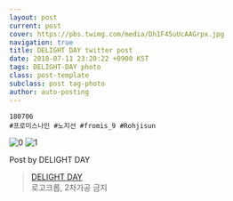 ```yaml
---
layout: post
current: post
cover: https://pbs.twimg.com/media/Dh1F45uUcAAGrpx.jpg
navigation: true
title: DELIGHT DAY twitter post
date: 2018-07-11 23:20:22 +0900 KST
tags: DELIGHT-DAY photo
class: post-template
subclass: post tag-photo
author: auto-posting
---
```


```  
180706   
#프로미스나인 #노지선 #fromis_9 #Rohjisun  

```

![0](https://pbs.twimg.com/media/Dh1F4W-VAAEFEb7.jpg)
![1](https://pbs.twimg.com/media/Dh1F45uUcAAGrpx.jpg)


Post by DELIGHT DAY

> [DELIGHT DAY](https://twitter.com/delightday_JS)  
  로고크롭, 2차가공 금지